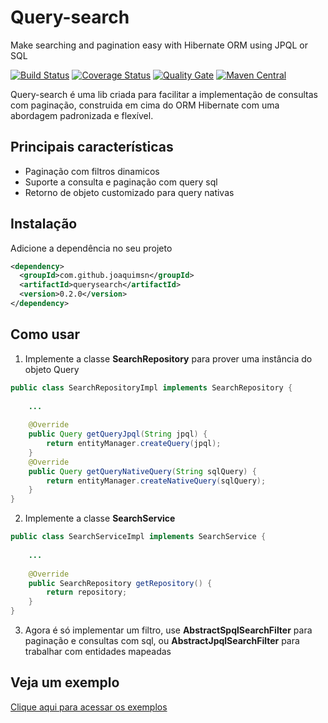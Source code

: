 # Query-search
Make searching and pagination easy with Hibernate ORM using JPQL or SQL

[![Build Status](https://travis-ci.org/joaquimsn/query-search.svg?branch=master)](https://travis-ci.org/joaquimsn/query-search)
[![Coverage Status](https://coveralls.io/repos/github/joaquimsn/query-search/badge.svg?branch=master)](https://coveralls.io/github/joaquimsn/query-search?branch=master)
[![Quality Gate](https://sonarcloud.io/api/badges/gate?key=com.github.joaquimsn:querysearch)](https://sonarcloud.io/dashboard/index/com.github.joaquimsn:querysearch)
[![Maven Central](https://img.shields.io/maven-central/v/com.github.joaquimsn/querysearch.svg)](http://mvnrepository.com/artifact/com.github.joaquimsn/querysearch)

Query-search é uma lib criada para facilitar a implementação de consultas com paginação, construida em cima do ORM Hibernate com uma abordagem padronizada e flexível.

## Principais características
* Paginação com filtros dinamicos
* Suporte a consulta e paginação com query sql
* Retorno de objeto customizado para query nativas

## Instalação
Adicione a dependência no seu projeto
```xml
<dependency>
  <groupId>com.github.joaquimsn</groupId>
  <artifactId>querysearch</artifactId>
  <version>0.2.0</version>
</dependency>
```

## Como usar
1. Implemente a classe **SearchRepository** para prover uma instância do objeto Query
```java
public class SearchRepositoryImpl implements SearchRepository {
	
	...
	
	@Override
	public Query getQueryJpql(String jpql) {
		return entityManager.createQuery(jpql);
	}
	@Override
	public Query getQueryNativeQuery(String sqlQuery) {
		return entityManager.createNativeQuery(sqlQuery);
	}
}
```

2. Implemente a classe **SearchService**
```java
public class SearchServiceImpl implements SearchService {
	
	...
	
	@Override
	public SearchRepository getRepository() {
		return repository;
	}
}
```

3. Agora é só implementar um filtro, use **AbstractSpqlSearchFilter** para paginação e consultas com sql, ou **AbstractJpqlSearchFilter** para trabalhar com entidades mapeadas

## Veja um exemplo
[Clique aqui para acessar os exemplos](https://github.com/joaquimsn/query-search/tree/master/examples) 
